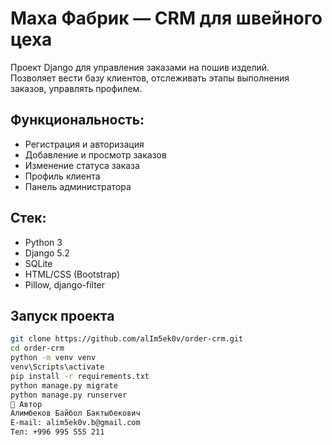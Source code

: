 # Маха Фабрик — CRM для швейного цеха

Проект Django для управления заказами на пошив изделий.  
Позволяет вести базу клиентов, отслеживать этапы выполнения заказов, управлять профилем.

## Функциональность:
- Регистрация и авторизация
- Добавление и просмотр заказов
- Изменение статуса заказа
- Профиль клиента
- Панель администратора

## Стек:
- Python 3
- Django 5.2
- SQLite
- HTML/CSS (Bootstrap)
- Pillow, django-filter

## Запуск проекта

```bash
git clone https://github.com/alIm5ek0v/order-crm.git
cd order-crm
python -m venv venv
venv\Scripts\activate
pip install -r requirements.txt
python manage.py migrate
python manage.py runserver
👤 Автор
Алимбеков Байбол Бактыбекович
E-mail: alim5ek0v.b@gmail.com
Тел: +996 995 555 211